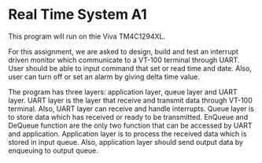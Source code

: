 # Real Time System A1

This program will run on thie Viva TM4C1294XL.

For this assignment, we are asked to design, build and test an interrupt driven monitor which communicate to a VT-100 terminal through UART. User should be able to input command that set or read time and date. Also, user can turn off or set an alarm by giving delta time value.

The program has three layers: application layer, queue layer and UART layer. UART layer is the layer that receive and transmit data through VT-100 terminal. Also, UART layer can receive and handle interrupts. Queue layer is to store data which has received or ready to be transmitted. EnQueue and DeQueue function are the only two function that can be accessed by UART and application. Application layer is to process the received data which is stored in input queue. Also, application layer should send output data by enqueuing to output queue.
